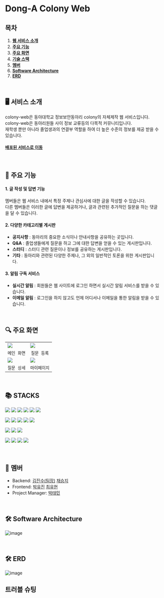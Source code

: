 # Dong-A Colony Web

## 목차

1. [**웹 서비스 소개**](#1)
1. [**주요 기능**](#2)
1. [**주요 화면**](#3)
1. [**기술 스택**](#4)
1. [**멤버**](#5)
1. [**Software Architecture**](#6)
1. [**ERD**](#7)

<br/>

<div id="1"></div>

## 🖥️ 서비스 소개
colony-web은 동아대학교 정보보안동아리 colony의 자체제작 웹 서비스입니다.   
colony-web은 동아리원들 사이 정보 교류등의 다목적 커뮤니티입니다.   
재학생 뿐만 아니라 졸업생과의 연결부 역할을 하여 더 높은 수준의 정보를 제공 받을 수 있습니다.   
#### <a href="http://bit.ly/dau-colony" target="_blank">배포된 서비스로 이동</a>

<br/>

<div id="2"></div>

## 🎯 주요 기능

#### 1. 글 작성 및 답변 기능
멤버들은 웹 서비스 내에서 특정 주제나 관심사에 대한 글을 작성할 수 있습니다.  
다른 멤버들은 이러한 글에 답변을 제공하거나, 글과 관련된 추가적인 질문을 하는 댓글을 달 수 있습니다.   


#### 2. 다양한 카테고리별 게시판


*  **공지사항** : 동아리의 중요한 소식이나 안내사항을 공유하는 곳입니다.  
* **Q&A** : 졸업생들에게 질문을 하고 그에 대한 답변을 얻을 수 있는 게시판입니다.  
* **스터디** : 스터디 관련 질문이나 정보를 공유하는 게시판입니다.  
* **기타** : 동아리와 관련된 다양한 주제나, 그 외의 일반적인 토론을 위한 게시판입니다.

 

#### 3. 알림 구독 서비스
* **실시간 알림** : 회원들은 웹 사이트에 로그인 하면서 실시간 알림 서비스를 받을 수 있습니다.
* **이메일 알림** : 로그인을 하지 않고도 언제 어디서나 이메일을 통한 알림을 받을 수 있습니다.

<br/>

<div id="3"></div>

## 🔍 주요 화면

|        |        |
| ------ | ------ |
|<img src="https://github.com/COLONY-DONGA/colony-web/assets/69447192/0a991798-82bc-4c91-ab19-26e81327ecdf">  |    <img src="https://github.com/COLONY-DONGA/colony-web/assets/69447192/852bf12e-22e8-47e6-847e-2429b553c38a">     |
|    <div align=center> `메인 화면` </div>    |    <div align=center> `질문 등록` </div>    |
|    <img src="https://github.com/COLONY-DONGA/colony-web/assets/69447192/60b18a65-e943-4f9a-b458-3e359764c98b">    |    <img src="https://github.com/COLONY-DONGA/colony-web/assets/69447192/59b31654-01d7-42d7-9fc8-195cc378391f">    |
|    <div align=center> `질문 상세` </div>    |    <div align=center> `마이페이지` </div>    |


<br/>

<div id="4"></div>

## 📚 STACKS
<div> 
  <img src="https://img.shields.io/badge/java-007396?style=for-the-badge&logo=java&logoColor=white"> 
  <img src="https://img.shields.io/badge/spring-6DB33F?style=for-the-badge&logo=spring&logoColor=white">
  <img src="https://img.shields.io/badge/Spring Boot-6DB33F?style=for-the-badge&logo=spring boot&logoColor=white">
  <img src="https://img.shields.io/badge/mysql-4479A1?style=for-the-badge&logo=mysql&logoColor=white">
  <img src="https://img.shields.io/badge/Spring Security-6DB33F?style=for-the-badge&logo=springsecurity&logoColor=white">
  <img src="https://img.shields.io/badge/swagger-85EA2D?style=for-the-badge&logo=swagger&logoColor=white">
  <p></p>
  
  <img src="https://img.shields.io/badge/GitHub Actions-2088FF?style=for-the-badge&logo=GitHub Actions&logoColor=white">
  <img src="https://img.shields.io/badge/EC2-FF9900?style=for-the-badge&logo=Amazon EC2&logoColor=white">
  <img src="https://img.shields.io/badge/RDS-527FFF?style=for-the-badge&logo=Amazon RDS&logoColor=white">
  <img src="https://img.shields.io/badge/S3-569A31?style=for-the-badge&logo=Amazon S3&logoColor=white">
  <img src="https://img.shields.io/badge/figma-F24E1E?style=for-the-badge&logo=figma&logoColor=white">
  <p></p>  
   
  <img src="https://img.shields.io/badge/github-181717?style=for-the-badge&logo=github&logoColor=white">
  <img src="https://img.shields.io/badge/git-F05032?style=for-the-badge&logo=git&logoColor=white">
  <img src="https://img.shields.io/badge/Notion-000000?style=for-the-badge&logo=Notion&logoColor=white">
  

  <p></p>
  <img src="https://img.shields.io/badge/html5-E34F26?style=for-the-badge&logo=html5&logoColor=white">
  <img src="https://img.shields.io/badge/css-1572B6?style=for-the-badge&logo=css3&logoColor=white">
  <img src="https://img.shields.io/badge/javascript-F7DF1E?style=for-the-badge&logo=javascript&logoColor=black">
  <img src="https://img.shields.io/badge/jQuery-0769AD?style=for-the-badge&logo=jQuery&logoColor=white">
</div>
<br/>

<br/>

<div id="5"></div>

## 👥 멤버
* Backend: [김진수(팀장)](https://github.com/dgjinsu) [채승지](https://github.com/ChaeSeungJi)
* Frontend: [박유진](https://github.com/yujinn00) [최유현](https://github.com/Choiyuhyeon)
* Project Manager: [박태민](https://github.com/DLLegs)

<br/>

<div id="6"></div>

## 🛠 Software Architecture
![image](https://github.com/dgjinsu/shop-1/assets/97269799/07dc46f6-4cc0-40a6-84a5-c4970202f5ab)  

<br/>
<div id="7"></div>

## 🛠 ERD
![image](https://github.com/COLONY-DONGA/colony-web/assets/97269799/b4a3843f-7359-4561-ac4d-a286fcf32800)


## 트러블 슈팅
